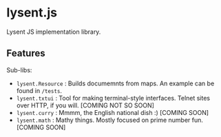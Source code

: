 # lysent.js
Lysent JS implementation library.

## Features
Sub-libs:

- `lysent.Resource` : Builds documemnts from maps. An example can be found in `/tests`.
- `lysent.txtui` : Tool for making terminal-style interfaces. Telnet sites over HTTP, if you will. [COMING NOT SO SOON]
- `lysent.curry` : Mmmm, the English national dish :) [COMING SOON]
- `lysent.math` : Mathy things. Mostly focused on prime number fun. [COMING SOON]
